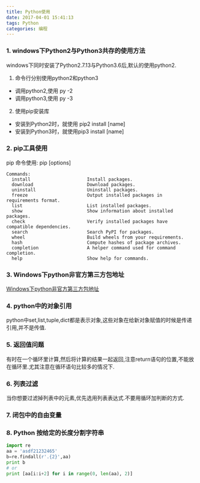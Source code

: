 ```yaml
---
title: Python使用
date: 2017-04-01 15:41:13
tags: Python
categories: 编程
---
```

### 1. windows下Python2与Python3共存的使用方法
windows下同时安装了Python2.7.13与Python3.6后,默认的使用python2.
1. 命令行分别使用python2和python3
- 调用python2,使用 py -2
- 调用python3,使用 py -3

2. 使用pip安装库
- 安装到Python2时，就使用 pip2 install [name]
- 安装到Python3时，就使用pip3 install [name]

### 2. pip工具使用
pip 命令使用:
  pip <command> [options]
```
Commands:
  install                     Install packages.
  download                    Download packages.
  uninstall                   Uninstall packages.
  freeze                      Output installed packages in requirements format.
  list                        List installed packages.
  show                        Show information about installed packages.
  check                       Verify installed packages have compatible dependencies.
  search                      Search PyPI for packages.
  wheel                       Build wheels from your requirements.
  hash                        Compute hashes of package archives.
  completion                  A helper command used for command completion.
  help                        Show help for commands.
```

### 3. Windows下python非官方第三方包地址
[Windows下python非官方第三方包地址](http://www.lfd.uci.edu/~gohlke/pythonlibs/#scipy)

### 4. python中的对象引用
python中set,list,tuple,dict都是表示对象,这些对象在给新对象赋值的时候是传递引用,并不是传值.

### 5. 返回值问题
有时在一个循环里计算,然后将计算的结果一起返回,注意return语句的位置,不能放在循环里.尤其注意在循环语句比较多的情况下.

### 6. 列表过滤
当你想要过滤掉列表中的元素,优先选用列表表达式.不要用循环加判断的方式.

### 7. 闭包中的自由变量


### 8. Python 按给定的长度分割字符串
```python
import re
aa = 'asdf21232465'
b=re.findall(r'.{2}',aa)
print b
# or
print [aa[i:i+2] for i in range(0, len(aa), 2)]
```
